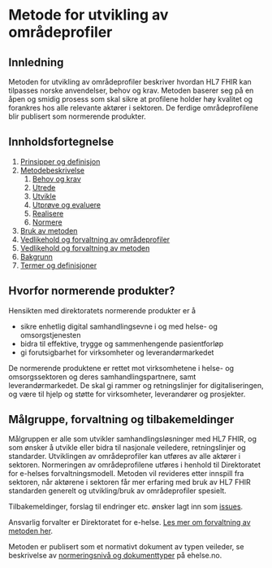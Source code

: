 # Metode for utvikling av områdeprofiler

## Innledning

Metoden for utvikling av områdeprofiler beskriver hvordan HL7 FHIR kan tilpasses norske anvendelser, behov og krav. Metoden baserer seg på en åpen og smidig prosess som skal sikre at profilene holder høy kvalitet og forankres hos alle relevante aktører i sektoren. De ferdige områdeprofilene blir publisert som normerende produkter.

## Innholdsfortegnelse

1. [Prinsipper og definisjon](no-national-profiles-principles.md)
1. [Metodebeskrivelse](metodebeskrivelse.md)
   1. [Behov og krav](behov-og-krav.md)
   1. [Utrede](utrede.md)
   1. [Utvikle](utvikle.md)
   1. [Utprøve og evaluere](utprøve-og-evaluere.md)
   1. [Realisere](realisere.md)
   1. [Normere](normere.md)
1. [Bruk av metoden](bruk-av-metoden.md)
1. [Vedlikehold og forvaltning av områdeprofiler](vedlikehold-og-forvaltning.md)
1. [Vedlikehold og forvaltning av metoden](forvaltning-av-metoden.md)
1. [Bakgrunn](bakgrunn.md)
1. [Termer og definisjoner](termer-og-definisjoner.md)

## Hvorfor normerende produkter?

Hensikten med direktoratets normerende produkter er å

* sikre enhetlig digital samhandlingsevne i og med helse- og omsorgstjenesten
* bidra til effektive, trygge og sammenhengende pasientforløp
* gi forutsigbarhet for virksomheter og leverandørmarkedet

De normerende produktene er rettet mot virksomhetene i helse- og omsorgssektoren og deres samhandlingspartnere, samt leverandørmarkedet. De skal gi rammer og retningslinjer for digitaliseringen, og være til hjelp og støtte for virksomheter, leverandører og prosjekter.

## Målgruppe, forvaltning og tilbakemeldinger

Målgruppen er alle som utvikler samhandlingsløsninger med HL7 FHIR, og som ønsker å utvikle eller bidra til nasjonale veiledere, retningslinjer og standarder.
Utviklingen av områdeprofiler kan utføres av alle aktører i sektoren. Normeringen av områdeprofilene utføres i henhold til Direktoratet for e-helses forvaltningsmodell.
Metoden vil revideres etter innspill fra sektoren, når aktørene i sektoren får mer erfaring med bruk av HL7 FHIR standarden generelt og utvikling/bruk av områdeprofiler spesielt.

Tilbakemeldinger, forslag til endringer etc. ønsker lagt inn som [issues](https://github.com/HL7Norway/best-practice/issues).

Ansvarlig forvalter er Direktoratet for e-helse. [Les mer om forvaltning av metoden her](forvaltning-av-metoden.md). 

Metoden er publisert som et normativt dokument av typen veileder, se beskrivelse av [normeringsnivå og dokumenttyper](https://ehelse.no/standarder/om-standardisering-i-e-helse/normeringsniva-og-dokumenttyper) på ehelse.no.
